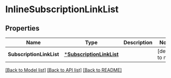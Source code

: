 # InlineSubscriptionLinkList

## Properties
Name | Type | Description | Notes
------------ | ------------- | ------------- | -------------
**SubscriptionLinkList** | [***SubscriptionLinkList**](SubscriptionLinkList.md) |  | [default to null]

[[Back to Model list]](../README.md#documentation-for-models) [[Back to API list]](../README.md#documentation-for-api-endpoints) [[Back to README]](../README.md)


